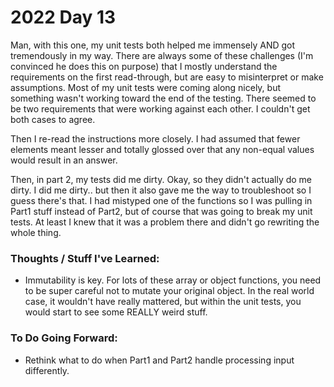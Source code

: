 # 2022 Day 13
Man, with this one, my unit tests both helped me immensely AND got tremendously in my way. There are always some of these challenges (I'm convinced he does this on purpose) that I mostly understand the requirements on the first read-through, but are easy to misinterpret or make assumptions. Most of my unit tests were coming along nicely, but something wasn't working toward the end of the testing. There seemed to be two requirements that were working against each other. I couldn't get both cases to agree.

Then I re-read the instructions more closely. I had assumed that fewer elements meant lesser and totally glossed over that any non-equal values would result in an answer.

Then, in part 2, my tests did me dirty. Okay, so they didn't actually do me dirty. I did me dirty.. but then it also gave me the way to troubleshoot so I guess there's that. I had mistyped one of the functions so I was pulling in Part1 stuff instead of Part2, but of course that was going to break my unit tests. At least I knew that it was a problem there and didn't go rewriting the whole thing.

### Thoughts / Stuff I've Learned:
* Immutability is key. For lots of these array or object functions, you need to be super careful not to mutate your original object. In the real world case, it wouldn't have really mattered, but within the unit tests, you would start to see some REALLY weird stuff.

### To Do Going Forward:
* Rethink what to do when Part1 and Part2 handle processing input differently.